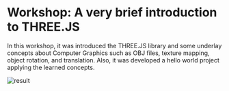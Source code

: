 # Workshop: A very brief introduction to THREE.JS

In this workshop, it was introduced the THREE.JS library and some underlay concepts about Computer Graphics such as OBJ files, texture mapping, object rotation, and translation. Also, it was developed a hello world project applying the learned concepts.

![result](https://github.com/marcelsan/ws-planets/blob/master/assets/results/planet.png)